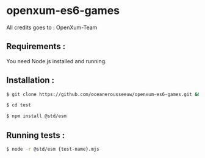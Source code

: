 # openxum-es6-games

All credits goes to : OpenXum-Team

## Requirements : 

You need Node.js installed and running.

## Installation : 

```bash 
$ git clone https://github.com/oceanerousseeuw/openxum-es6-games.git && cd ./openxum-es6-games
```

```bash 
$ cd test
```
```bash 
$ npm install @std/esm
``` 

## Running tests :

```bash 
$ node -r @std/esm {test-name}.mjs
```

